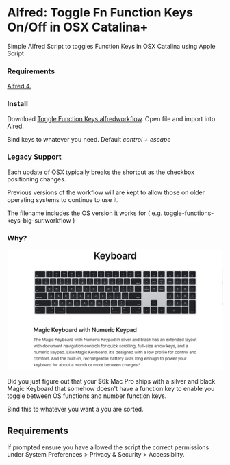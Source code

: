 # Alfred: Toggle Fn Function Keys On/Off in OSX Catalina+

Simple Alfred Script to toggles Function Keys in OSX Catalina using Apple Script  

### Requirements

[Alfred 4.](https://www.alfredapp.com/)

### Install

Download [Toggle Function Keys.alfredworkflow](https://github.com/stirtingale/Alfred---Toggle-Function-Keys-On-Of/raw/master/Toggle%20Function%20Keys.alfredworkflow). Open file and import into Alred.

Bind keys to whatever you need. Default *control + escape*

### Legacy Support

Each update of OSX typically breaks the shortcut as the checkbox positioning changes.

Previous versions of the workflow will are kept to allow those on older operating systems to continue to use it.

The filename includes the OS version it works for ( e.g. toggle-functions-keys-big-sur.workflow )

### Why?

![keyboard](key.jpg)

Did you just figure out that your $6k Mac Pro ships with a silver and black Magic Keyboard that somehow doesn't have a function key to enable you toggle between OS functions and number function keys. 

Bind this to whatever you want a you are sorted.

## Requirements

If prompted ensure you have allowed the script the correct permissions under System Preferences > Privacy & Security > Accessiblity. 